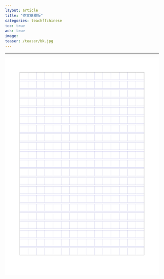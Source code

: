 ```yaml
---
layout: article
title: "作文纸模板"
categories: teachffchinese
toc: true
ads: true
image:
teaser: /teaser/bk.jpg
---
```


---



![df](https://github.com/storage201602/storage201602/blob/master/myhome2016/_posts/teachffchinese/2016-10-22-20161022201533teachffchinese.md/article.jpg?raw=true)

